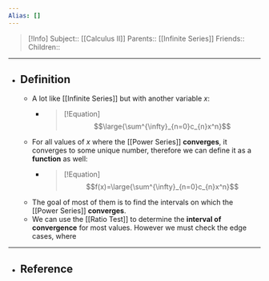 ```yaml
---
Alias: []
---
```

> [!Info]
> Subject:: [[Calculus II]]
> Parents:: [[Infinite Series]]
> Friends:: 
> Children:: 
---
- ## Definition
	- A lot like [[Infinite Series]] but with another variable $x$:
		- > [!Equation]
		  > $$\large{\sum^{\infty}_{n=0}c_{n}x^n}$$
	- For all values of $x$ where the [[Power Series]] **converges**, it converges to some unique number, therefore we can define it as a **function** as well:
		- > [!Equation]
		  > $$f(x)=\large{\sum^{\infty}_{n=0}c_{n}x^n}$$
	- The goal of most of them is to find the intervals on which the [[Power Series]] **converges**.
	- We can use the [[Ratio Test]] to determine the **interval of convergence** for most values. However we must check the edge cases, where 
---
- ## Reference